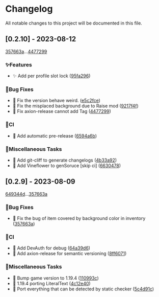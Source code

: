 # Changelog

All notable changes to this project will be documented in this file.

## [0.2.10] - 2023-08-12

[357663a](357663a7182ec1575fe189e46a956971d5ddab6f)...[4477299](4477299560204c4eb9464072c953373fc7218a7f)

### ✨Features

- ✨ Add per profile slot lock ([95fa296](95fa29675344f53ddd2fdcb30fc57fc39206db85))

### 🐛Bug Fixes

- 🐛 Fix the version behave weird. ([e5c2fce](e5c2fce7f8eeeb6a8b59c2b623b7986d80638745))
- 🐛 Fix the misplaced background due to Raise mod ([9217f4f](9217f4f7137c62e0f3ddde360e3b5be8f04dbfdc))
- 🐛 Fix axion-release cannot add Tag ([4477299](4477299560204c4eb9464072c953373fc7218a7f))

### 👷CI

- 👷 Add automatic pre-release ([6594a6b](6594a6b16960677591ee28d55507b990cdbfbea1))

### 🔧Miscellaneous Tasks

- 🔧 Add git-cliff to generate changelogs ([4b33a92](4b33a922226decad6216b7f36ec308d3c5e2d03e))
- 🔗 Add Vineflower to genSoruce [skip ci] ([6630478](6630478cc7a0f919399466faaa2308a39b882d90))

## [0.2.9] - 2023-08-09

[649344d](649344da9e965e8aa2b611d3fcbfd4d0943b6ea2)...[357663a](357663a7182ec1575fe189e46a956971d5ddab6f)

### 🐛Bug Fixes

- 🐛 Fix the bug of item covered by background color in inventory ([357663a](357663a7182ec1575fe189e46a956971d5ddab6f))

### 👷CI

- 👷 Add DevAuth for debug ([64a39d6](64a39d66a7b4fb4e252956d7cbf273015b1a484d))
- 👷 Add axion-release for semantic versioning ([8ff6071](8ff6071236a5fcc0d4cebc91e8569aaa8241167f))

### 🔧Miscellaneous Tasks

- 🔗 Bump game version to 1.19.4 ([110993c](110993c43d1d4326c8cbda66eb1590a5d688b763))
- 🔧 1.19.4 porting LiteralText ([4c12e40](4c12e40fd9816f353b11d801ae87433a30c58718))
- 🔧 Port everything that can be detected by static checker ([5c4d91c](5c4d91ca2df423a2c03f6dbb0144dcbe33898a13))

<!-- generated by git-cliff -->
